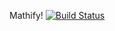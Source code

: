 Mathify!
[![Build Status](https://travis-ci.org/dmlsthe1/mathify-server.svg?branch=master)](https://travis-ci.org/dmlsthe1/mathify-server)